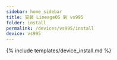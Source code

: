 ```yaml
---
sidebar: home_sidebar
title: 安装 LineageOS 到 vs995
folder: install
permalink: /devices/vs995/install
device: vs995
---
```

{% include templates/device_install.md %}
